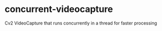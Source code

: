# concurrent-videocapture
Cv2 VideoCapture that runs concurrently in a thread for faster processing
